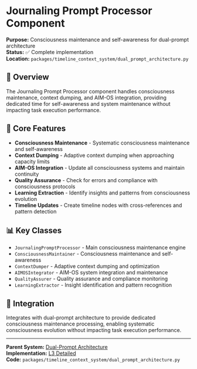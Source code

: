 # Journaling Prompt Processor Component

**Purpose:** Consciousness maintenance and self-awareness for dual-prompt architecture  
**Status:** ✅ Complete implementation  
**Location:** `packages/timeline_context_system/dual_prompt_architecture.py`  

## 🎯 **Overview**

The Journaling Prompt Processor component handles consciousness maintenance, context dumping, and AIM-OS integration, providing dedicated time for self-awareness and system maintenance without impacting task execution performance.

## 🔧 **Core Features**

- **Consciousness Maintenance** - Systematic consciousness maintenance and self-awareness
- **Context Dumping** - Adaptive context dumping when approaching capacity limits
- **AIM-OS Integration** - Update all consciousness systems and maintain continuity
- **Quality Assurance** - Check for errors and compliance with consciousness protocols
- **Learning Extraction** - Identify insights and patterns from consciousness evolution
- **Timeline Updates** - Create timeline nodes with cross-references and pattern detection

## 📊 **Key Classes**

- `JournalingPromptProcessor` - Main consciousness maintenance engine
- `ConsciousnessMaintainer` - Consciousness maintenance and self-awareness
- `ContextDumper` - Adaptive context dumping and optimization
- `AIMOSIntegrator` - AIM-OS system integration and maintenance
- `QualityAssurer` - Quality assurance and compliance monitoring
- `LearningExtractor` - Insight identification and pattern recognition

## 🔄 **Integration**

Integrates with dual-prompt architecture to provide dedicated consciousness maintenance processing, enabling systematic consciousness evolution without impacting task execution performance.

---

**Parent System:** [Dual-Prompt Architecture](../../README.md)  
**Implementation:** [L3 Detailed](../../L3_detailed.md)  
**Code:** `packages/timeline_context_system/dual_prompt_architecture.py`
